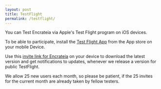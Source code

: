 ```yaml
---
layout: post
title: TestFlight
permalink: /testflight/
---
```


You can Test Encrateia via Apple's Test Flight program on iOS devices.

To be able to participate, install the
[Test Flight App](https://apps.apple.com/at/app/testflight/id899247664) from the
App store on your mobile Device.

Use this [invite link for Encrateia](https://testflight.apple.com/join/RzIM0Yr3)
on your device to download the latest version and get notifications to updates,
whenever we release a version for public TestFlight.

We allow 25 new users each month, so please be patient, if the 25 invites
for the current month are already taken by fellow testers.
